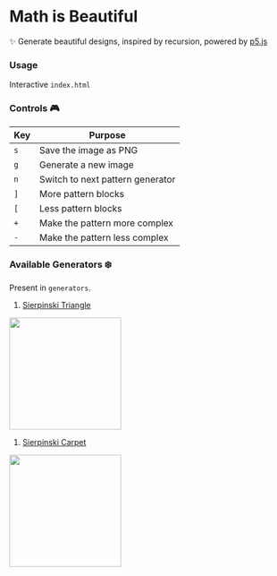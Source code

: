 # Math is Beautiful
:sparkles: Generate beautiful designs, inspired by recursion, powered by [p5.js](https://p5js.org/)

### Usage
Interactive `index.html`

### Controls :video_game:

| Key | Purpose|
|-----|--------|
| `s` | Save the image as PNG |
| `g` | Generate a new image |
| `n` | Switch to next pattern generator |
| `]` | More pattern blocks |
| `[` | Less pattern blocks |
| `+` | Make the pattern more complex |
| `-` | Make the pattern less complex |

### Available Generators :snowflake:
Present in `generators`.
1. [Sierpinski Triangle](https://en.wikipedia.org/wiki/Sierpinski_triangle)
<img src="https://i.imgur.com/XqCFJoJ.png" height="200px" width="200px" >

1. [Sierpinski Carpet](https://en.wikipedia.org/wiki/Sierpinski_carpet)
<img src="https://i.imgur.com/LObPHpL.png" height="200px" width="200px" >